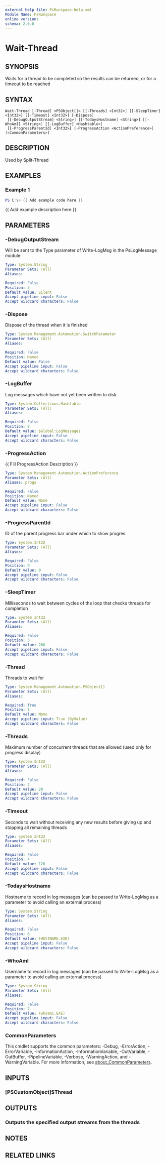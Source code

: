 ```yaml
---
external help file: PsRunspace-help.xml
Module Name: PsRunspace
online version:
schema: 2.0.0
---
```


# Wait-Thread

## SYNOPSIS
Waits for a thread to be completed so the results can be returned, or for a timeout to be reached

## SYNTAX

```
Wait-Thread [-Thread] <PSObject[]> [[-Threads] <Int32>] [[-SleepTimer] <Int32>] [[-Timeout] <Int32>] [-Dispose]
 [[-DebugOutputStream] <String>] [[-TodaysHostname] <String>] [[-WhoAmI] <String>] [[-LogBuffer] <Hashtable>]
 [[-ProgressParentId] <Int32>] [-ProgressAction <ActionPreference>] [<CommonParameters>]
```

## DESCRIPTION
Used by Split-Thread

## EXAMPLES

### Example 1
```powershell
PS C:\> {{ Add example code here }}
```

{{ Add example description here }}

## PARAMETERS

### -DebugOutputStream
Will be sent to the Type parameter of Write-LogMsg in the PsLogMessage module

```yaml
Type: System.String
Parameter Sets: (All)
Aliases:

Required: False
Position: 5
Default value: Silent
Accept pipeline input: False
Accept wildcard characters: False
```

### -Dispose
Dispose of the thread when it is finished

```yaml
Type: System.Management.Automation.SwitchParameter
Parameter Sets: (All)
Aliases:

Required: False
Position: Named
Default value: False
Accept pipeline input: False
Accept wildcard characters: False
```

### -LogBuffer
Log messages which have not yet been written to disk

```yaml
Type: System.Collections.Hashtable
Parameter Sets: (All)
Aliases:

Required: False
Position: 8
Default value: $Global:LogMessages
Accept pipeline input: False
Accept wildcard characters: False
```

### -ProgressAction
{{ Fill ProgressAction Description }}

```yaml
Type: System.Management.Automation.ActionPreference
Parameter Sets: (All)
Aliases: proga

Required: False
Position: Named
Default value: None
Accept pipeline input: False
Accept wildcard characters: False
```

### -ProgressParentId
ID of the parent progress bar under which to show progres

```yaml
Type: System.Int32
Parameter Sets: (All)
Aliases:

Required: False
Position: 9
Default value: 0
Accept pipeline input: False
Accept wildcard characters: False
```

### -SleepTimer
Milliseconds to wait between cycles of the loop that checks threads for completion

```yaml
Type: System.Int32
Parameter Sets: (All)
Aliases:

Required: False
Position: 3
Default value: 200
Accept pipeline input: False
Accept wildcard characters: False
```

### -Thread
Threads to wait for

```yaml
Type: System.Management.Automation.PSObject[]
Parameter Sets: (All)
Aliases:

Required: True
Position: 1
Default value: None
Accept pipeline input: True (ByValue)
Accept wildcard characters: False
```

### -Threads
Maximum number of concurrent threads that are allowed (used only for progress display)

```yaml
Type: System.Int32
Parameter Sets: (All)
Aliases:

Required: False
Position: 2
Default value: 20
Accept pipeline input: False
Accept wildcard characters: False
```

### -Timeout
Seconds to wait without receiving any new results before giving up and stopping all remaining threads

```yaml
Type: System.Int32
Parameter Sets: (All)
Aliases:

Required: False
Position: 4
Default value: 120
Accept pipeline input: False
Accept wildcard characters: False
```

### -TodaysHostname
Hostname to record in log messages (can be passed to Write-LogMsg as a parameter to avoid calling an external process)

```yaml
Type: System.String
Parameter Sets: (All)
Aliases:

Required: False
Position: 6
Default value: (HOSTNAME.EXE)
Accept pipeline input: False
Accept wildcard characters: False
```

### -WhoAmI
Username to record in log messages (can be passed to Write-LogMsg as a parameter to avoid calling an external process)

```yaml
Type: System.String
Parameter Sets: (All)
Aliases:

Required: False
Position: 7
Default value: (whoami.EXE)
Accept pipeline input: False
Accept wildcard characters: False
```

### CommonParameters
This cmdlet supports the common parameters: -Debug, -ErrorAction, -ErrorVariable, -InformationAction, -InformationVariable, -OutVariable, -OutBuffer, -PipelineVariable, -Verbose, -WarningAction, and -WarningVariable. For more information, see [about_CommonParameters](http://go.microsoft.com/fwlink/?LinkID=113216).

## INPUTS

### [PSCustomObject]$Thread
## OUTPUTS

### Outputs the specified output streams from the threads
## NOTES

## RELATED LINKS
